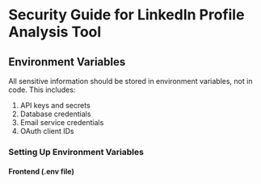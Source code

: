# Security Guide for LinkedIn Profile Analysis Tool

## Environment Variables

All sensitive information should be stored in environment variables, not in code. This includes:

1. API keys and secrets
2. Database credentials
3. Email service credentials
4. OAuth client IDs

### Setting Up Environment Variables

#### Frontend (.env file)
